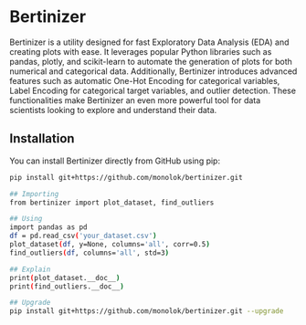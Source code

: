 # Bertinizer

Bertinizer is a utility designed for fast Exploratory Data Analysis (EDA) and creating plots with ease. It leverages popular Python libraries such as pandas, plotly, and scikit-learn to automate the generation of plots for both numerical and categorical data. Additionally, Bertinizer introduces advanced features such as automatic One-Hot Encoding for categorical variables, Label Encoding for categorical target variables, and outlier detection. These functionalities make Bertinizer an even more powerful tool for data scientists looking to explore and understand their data.

## Installation

You can install Bertinizer directly from GitHub using pip:

```bash
pip install git+https://github.com/monolok/bertinizer.git

## Importing
from bertinizer import plot_dataset, find_outliers

## Using
import pandas as pd
df = pd.read_csv('your_dataset.csv')
plot_dataset(df, y=None, columns='all', corr=0.5)
find_outliers(df, columns='all', std=3)

## Explain
print(plot_dataset.__doc__)
print(find_outliers.__doc__)

## Upgrade
pip install git+https://github.com/monolok/bertinizer.git --upgrade
